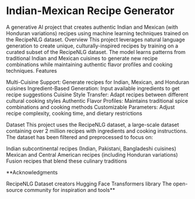 # Indian-Mexican Recipe Generator
A generative AI project that creates authentic Indian and Mexican (with Honduran variations) recipes using machine learning techniques trained on the RecipeNLG dataset.
Overview
This project leverages natural language generation to create unique, culturally-inspired recipes by training on a curated subset of the RecipeNLG dataset. The model learns patterns from traditional Indian and Mexican cuisines to generate new recipe combinations while maintaining authentic flavor profiles and cooking techniques.
Features

Multi-Cuisine Support: Generate recipes for Indian, Mexican, and Honduran cuisines
Ingredient-Based Generation: Input available ingredients to get recipe suggestions
Cuisine Style Transfer: Adapt recipes between different cultural cooking styles
Authentic Flavor Profiles: Maintains traditional spice combinations and cooking methods
Customizable Parameters: Adjust recipe complexity, cooking time, and dietary restrictions

Dataset
This project uses the RecipeNLG dataset, a large-scale dataset containing over 2 million recipes with ingredients and cooking instructions. The dataset has been filtered and preprocessed to focus on:

Indian subcontinental recipes (Indian, Pakistani, Bangladeshi cuisines)
Mexican and Central American recipes (including Honduran variations)
Fusion recipes that blend these culinary traditions

**Acknowledgments

RecipeNLG Dataset creators
Hugging Face Transformers library
The open-source community for inspiration and tools**
